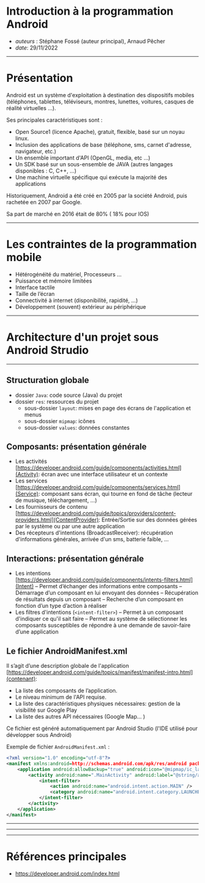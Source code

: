 # Introduction à la programmation Android

* *auteurs* : Stéphane Fossé (auteur principal), Arnaud Pêcher
* *date*: 29/11/2022

---

# Présentation

Android est un système d'exploitation à destination des dispositifs mobiles (téléphones, tablettes, téléviseurs, montres, lunettes, voitures, casques de réalité virtuelles ...).

Ses principales caractéristiques sont :
* Open Source1 (licence Apache), gratuit, flexible, basé sur un noyau linux.
* Inclusion des applications de base (téléphone, sms, carnet d'adresse, navigateur, etc.)
* Un ensemble important d'API (OpenGL, media, etc …)
* Un SDK basé sur un sous-ensemble de JAVA (autres langages disponibles : C, C++, …)
* Une machine virtuelle spécifique qui exécute la majorité des applications

Historiquement, Android a été créé en 2005 par la société Android, puis rachetée en 2007 par Google.

Sa part de marché en 2016 était de 80% ( 18% pour IOS)

---

# Les contraintes de la programmation mobile

* Hétérogénéité du matériel, Processeurs …
* Puissance et mémoire limitées
* Interface tactile
* Taille de l’écran
* Connectivité à internet (disponibilité, rapidité, ...)
* Développement (souvent) extérieur au périphérique

---

# Architecture d'un projet sous Android Strudio

---

## Structuration globale

* dossier `Java`: code source (Java) du projet
* dossier `res`: ressources du projet
    * sous-dossier `layout`: mises en page des écrans de l'application et menus
    * sous-dossier `mipmap`: icônes
    * sous-dossier `values`: données constantes

## Composants: présentation générale

* Les activités [https://developer.android.com/guide/components/activities.html](Activity): écran avec une interface utilisateur et un contexte
* Les services [https://developer.android.com/guide/components/services.html](Service): composant sans écran, qui tourne en fond de tâche (lecteur de musique, téléchargement, ...)
* Les fournisseurs de contenu [https://developer.android.com/guide/topics/providers/content-providers.html](ContentProvider): Entrée/Sortie sur des données gérées par le système ou par une autre application
* Des récepteurs d'intentions (BroadcastReceiver): récupération d'informations générales, arrivée d'un sms, batterie faible, ...

## Interactions: présentation générale

* Les intentions [https://developer.android.com/guide/components/intents-filters.html](Intent)
    – Permet d’échanger des informations entre composants
    – Démarrage d’un composant en lui envoyant des données
    – Récupération de résultats depuis un composant
    – Recherche d’un composant en fonction d’un type d’action à réaliser
* Les filtres d'intentions (`<intent-filter>`)
    – Permet à un composant d'indiquer ce qu'il sait faire
    – Permet au système de sélectionner les composants susceptibles de répondre à une demande de savoir-faire d’une application

## Le fichier AndroidManifest.xml

Il s’agit d’une description globale de l'application [https://developer.android.com/guide/topics/manifest/manifest-intro.html](contenant):
* La liste des composants de l’application.
* Le niveau minimum de l'API requise.
* La liste des caractéristiques physiques nécessaires: gestion de la visibilité sur Google Play
* La liste des autres API nécessaires (Google Map… )

Ce fichier est généré automatiquement par Android Studio (l'IDE utilisé pour développer sous Android)

Exemple de fichier `AndroidManifest.xml` :
```xml
<?xml version="1.0" encoding="utf-8"?>
<manifest xmlns:android=http://schemas.android.com/apk/res/android package="fr.me.com" >
    <application android:allowBackup="true" android:icon="@mipmap/ic_launcher" android:label="@string/app_name" android:theme="@style/AppTheme" >
        <activity android:name=".MainActivity" android:label="@string/app_name" >
            <intent-filter>
                <action android:name="android.intent.action.MAIN" />
                <category android:name="android.intent.category.LAUNCHER" />
            </intent-filter>
        </activity>
    </application>
</manifest>
```
---
---

---

# Références principales

* https://developer.android.com/index.html